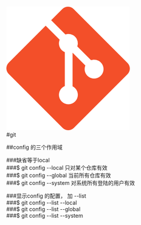 ![image text](https://github.com/wangxiansheng001/gitmethod/blob/master/git_logo.png)  
#git  

##config 的三个作用域  

###缺省等于local  
###$ git config --local 只对某个仓库有效  
###$ git config --global 当前所有仓库有效  
###$ git config --system 对系统所有登陆的用户有效  

###显示config 的配置， 加 --list  
###$ git config --list --local  
###$ git config --list --global  
###$ git config --list --system  


